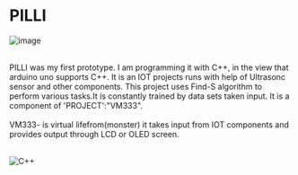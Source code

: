 # PILLI
![image](https://github.com/user-attachments/assets/32d02ea1-0b6b-4039-9174-505fe7df7a3c)

<br>PILLI was my first prototype. I am programming it with C++, in the view that arduino uno supports C++. It is an IOT projects runs with help of Ultrasonc sensor and other components. This project uses Find-S algorithm to perform various tasks.It is constantly trained by data sets taken input. It is a component of 'PROJECT':"VM333".
<br>
<br> VM333- is virtual lifefrom(monster) it takes input from IOT components and provides output through LCD or OLED screen.

<br>![C++](https://img.shields.io/badge/c++-%2300599C.svg?style=for-the-badge&logo=c%2B%2B&logoColor=white)
